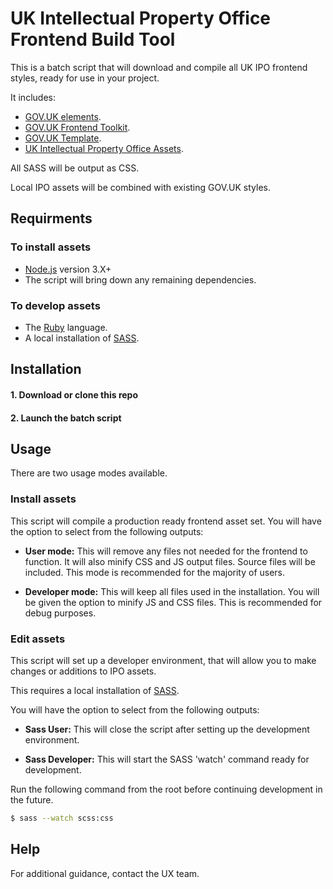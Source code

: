# UK Intellectual Property Office Frontend Build Tool

This is a batch script that will download and compile all UK IPO frontend styles, ready for use in your project.

It includes:
- <a href="https://github.com/alphagov/govuk_elements">GOV.UK elements</a>.
- <a href="https://github.com/alphagov/govuk_frontend_toolkit">GOV.UK Frontend Toolkit</a>.
- <a href="https://github.com/alphagov/govuk_template">GOV.UK Template</a>.
- <a href="https://github.com/intellectual-property-office/Assets">UK Intellectual Property Office Assets</a>.

All SASS will be output as CSS. 

Local IPO assets will be combined with existing GOV.UK styles. 

## Requirments

### To install assets
* <a href="https://nodejs.org/en/">Node.js</a> version 3.X+
* The script will bring down any remaining dependencies. 

### To develop assets
* The <a href="https://rubyinstaller.org/">Ruby</a> language.
* A local installation of <a href="http://sass-lang.com/">SASS</a>.

## Installation 

#### 1. Download or clone this repo
#### 2. Launch the batch script

## Usage

There are two usage modes available.

### Install assets

This script will compile a production ready frontend asset set. You will have the option to select from the following outputs:

* <b>User mode:</b> This will remove any files not needed for the frontend to function. It will also minify CSS and JS output files. Source files will be included. This mode is recommended for the majority of users.

* <b>Developer mode:</b> This will keep all files used in the installation. You will be given the option to minify JS and CSS files. This is recommended for debug purposes. 

### Edit assets

This script will set up a developer environment, that will allow you to make changes or additions to IPO assets.

This requires a local installation of <a href="http://sass-lang.com/">SASS</a>.

You will have the option to select from the following outputs:

* <b>Sass User:</b> This will close the script after setting up the development environment.

* <b>Sass Developer:</b> This will start the SASS 'watch' command ready for development.

Run the following command from the root before continuing development in the future.

```sh
$ sass --watch scss:css
```

## Help

For additional guidance, contact the UX team.
